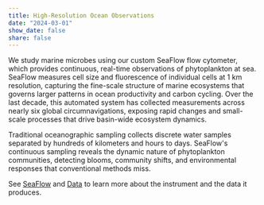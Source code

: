 ```yaml
---
title: High-Resolution Ocean Observations
date: "2024-03-01"
show_date: false
share: false
---
```

We study marine microbes using our custom SeaFlow flow cytometer, which provides continuous, real-time observations of phytoplankton at sea. SeaFlow measures cell size and fluorescence of individual cells at 1 km resolution, capturing the fine-scale structure of marine ecosystems that governs larger patterns in ocean productivity and carbon cycling. Over the last decade, this automated system has collected measurements across nearly six global circumnavigations, exposing rapid changes and small-scale processes that drive basin-wide ecosystem dynamics.

Traditional oceanographic sampling collects discrete water samples separated by hundreds of kilometers and hours to days. SeaFlow's continuous sampling reveals the dynamic nature of phytoplankton communities, detecting blooms, community shifts, and environmental responses that conventional methods miss.

See [SeaFlow](https://www.ribaletlab.org/instrument/) and [Data](https://www.ribaletlab.org/data/) to learn more about the instrument and the data it produces. 